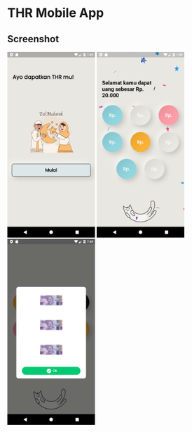 # THR Mobile App


## Screenshot

<!-- Add image from screenshot and size 200 -->

<img src="screenshot/first.png" width=200 >
<img src="screenshot/second.png" width=200 >
<img src="screenshot/dialog.png" width=200 >

